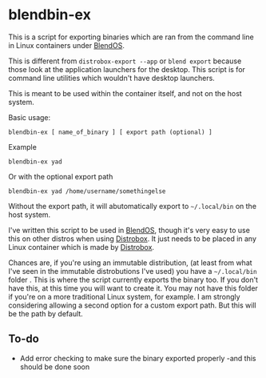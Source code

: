 # blendbin-ex
This is a script for exporting binaries which are ran from the command line in Linux containers under [BlendOS](https://github.com/blend-os/blendOS).

This is different from `distrobox-export --app` or `blend export` because those look at the application launchers for the desktop. This script is for command line utilities which wouldn't have desktop launchers. 

This is meant to be used within the container itself, and not on the host system. 

Basic usage:

`blendbin-ex [ name_of_binary ] [ export path (optional) ]`

Example

`blendbin-ex yad`

Or with the optional export path

`blendbin-ex yad /home/username/somethingelse`

Without the export path, it will abutomatically export to `~/.local/bin` on the host system.

I've written this script to be used in [BlendOS](https://github.com/blend-os/blendOS), though it's very easy to use this on other distros when using [Distrobox](https://github.com/89luca89/distrobox). It just needs to be placed in any Linux container which is made by [Distrobox](https://github.com/89luca89/distrobox).

Chances are, if you're using an immutable distribution, (at least from what I've seen in the immutable distrobutions I've used) you have a `~/.local/bin` folder . This is where the script currently exports the binary too. If you don't have this, at this time you will want to create it. You may not have this folder if you're on a more traditional Linux system, for example. I am strongly considering allowing a second option for a custom export path. But this will be the path by default. 

## To-do
- Add error checking to make sure the binary exported properly -and this should be done soon
